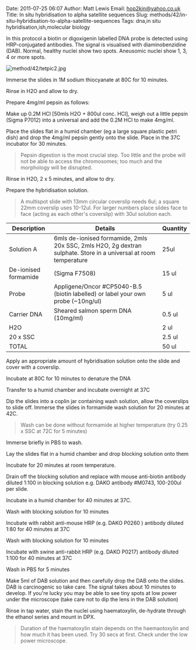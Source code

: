 Date: 2011-07-25 06:07
Author: Matt Lewis
Email: hop2kin@yahoo.co.uk
Title: In situ hybridisation to alpha satellite sequences
Slug: methods/42/in-situ-hybridisation-to-alpha-satellite-sequences
Tags: dna,in situ hybridisation,ish,molecular biology

In this protocol a biotin or digoxigenin labelled DNA probe is detected using HRP-conjugated antibodies. The signal is visualised with diaminobenzidine (DAB). Normal, healthy nuclei show two spots. Aneusomic nuclei show 1, 3, 4 or more spots.


![method/42/tetpic2.jpg](/static/images/method/42/tetpic2.jpg)








Immerse the slides in 1M sodium thiocyanate at 80C for 10 minutes. 



Rinse in H2O and allow to dry. 



Prepare 4mg/ml pepsin as follows:

Make up 0.2M HCl [50mls H2O + 800ul conc. HCl], weigh out a little pepsin (Sigma P7012) into a universal and add the 0.2M HCl to make 4mg/ml. 



Place the slides flat in a humid chamber (eg a large square plastic petri dish) and drop the 4mg/ml pepsin gently onto the slide. Place in the 37C incubator for 30 minutes. 


>Pepsin digestion is the most crucial step. Too little and the probe will not be able to access the chromosomes; too much and the morphology will be disrupted.


Rinse in H2O, 2 x 5 minutes, and allow to dry. 



Prepare the hybridisation solution.


>A multispot slide with 13mm circular coverslip needs 6ul; a square 22mm coverslip uses 10-12ul. For larger numbers place slides face to face (acting as each other's coverslip) with 30ul solution each.

Description|Details|Quantity
-----------|-------|---------
Solution A|6mls de-ionised formamide, 2mls 20x SSC, 2mls H2O, 2g dextran sulphate. Store in a universal at room temperature |25ul
De-ionised formamide|(Sigma F7508)|15 ul
Probe|Appligene/Oncor #CP5040-B.5 (biotin labelled) or label your own probe (~10ng/ul)|5 ul
Carrier DNA|Sheared salmon sperm DNA (10mg/ml)|0.5 ul
H2O||2 ul
20 x SSC||2.5 ul
TOTAL||50 ul


Apply an appropriate amount of hybridisation solution onto the slide and cover with a coverslip. 



Incubate at 80C for 10 minutes to denature the DNA 



Transfer to a humid chamber and incubate overnight at 37C 



Dip the slides into a coplin jar containing wash solution, allow the coverslips to slide off. Immerse the slides in formamide wash solution for 20 minutes at 42C. 


>Wash can be done without formamide at higher temperature (try 0.25 x SSC at 72C for 5 minutes)


Immerse briefly in PBS to wash.



Lay the slides flat in a humid chamber and drop blocking solution onto them



Incubate for 20 minutes at room temperature. 



Drain off the blocking solution and replace with mouse anti-biotin antibody diluted 1:100 in blocking solution e.g. DAKO antibody #M0743, 100-200ul per slide. 



Incubate in a humid chamber for 40 minutes at 37C.



Wash with blocking solution for 10 minutes 



Incubate with rabbit anti-mouse HRP (e.g.  DAKO P0260 ) antibody diluted 1:80 for 40 minutes at 37C



Wash with blocking solution for 10 minutes 



Incubate with swine anti-rabbit HRP (e.g. DAKO P0217) antibody diluted 1:100 for 40 minutes at 37C



Wash in PBS for 5 minutes 



Make 5ml of DAB solution and then carefully drop the DAB onto the slides. DAB is carcinogenic so take care. The signal takes about 10 minutes to develop. If you're lucky you may be able to see tiny spots at low power under the microscope (take care not to dip the lens in the DAB solution)



Rinse in tap water, stain the nuclei using haematoxylin, de-hydrate through the ethanol series and mount in DPX.


>Duration of the haematoxylin stain depends on the haemaotoxylin and how much it has been used. Try 30 secs at first. Check under the low power microscope. 




